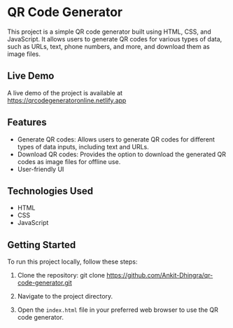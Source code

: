 # QR Code Generator

This project is a simple QR code generator built using HTML, CSS, and JavaScript. It allows users to generate QR codes for various types of data, such as URLs, text, phone numbers, and more, and download them as image files.

## Live Demo

A live demo of the project is available at https://qrcodegeneratoronline.netlify.app

## Features

- Generate QR codes: Allows users to generate QR codes for different types of data inputs, including text and URLs.
- Download QR codes: Provides the option to download the generated QR codes as image files for offline use.
- User-friendly UI

## Technologies Used

- HTML
- CSS
- JavaScript

## Getting Started

To run this project locally, follow these steps:

1. Clone the repository:
git clone https://github.com/Ankit-Dhingra/qr-code-generator.git

2. Navigate to the project directory.

3. Open the `index.html` file in your preferred web browser to use the QR code generator.
